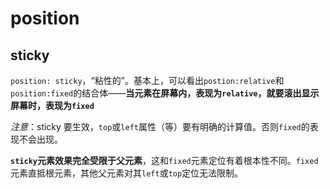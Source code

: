 # position

## sticky 

`position: sticky`，“粘性的”。基本上，可以看出`postion:relative`和`position:fixed`的结合体——**当元素在屏幕内，表现为`relative`，就要滚出显示屏幕时，表现为`fixed`**

*注意*：sticky 要生效，`top`或`left`属性（等）要有明确的计算值。否则`fixed`的表现不会出现。

**`sticky`元素效果完全受限于父元素**，这和`fixed`元素定位有着根本性不同。`fixed`元素直抵根元素，其他父元素对其`left`或`top`定位无法限制。

